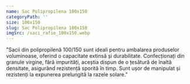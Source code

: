 ```yaml
---
name: Sac Polipropilena 100x150
categoryPath: ''
size: 100x150
slug: Sac Polipropilena 100x150
imgSrc: /saci_rafie_100x150.webp
---
```


"Sacii din polipropilenă 100/150 sunt ideali pentru ambalarea produselor voluminoase, oferind o capacitate extinsă și durabilitate.  Confecționați din granule virgine, fără impurități, aceștia dispun de o țesătură de înaltă densitate, asigurând rezistență sporită în timp. Sunt ușor de manipulat și rezistenți la expunerea prelungită la razele solare."
